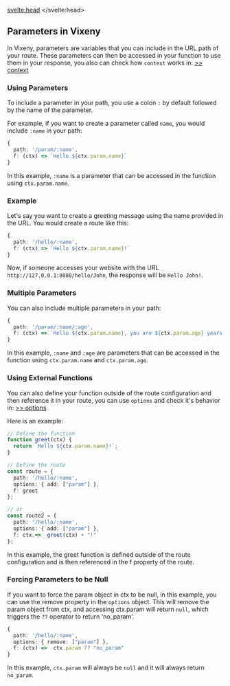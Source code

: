 <svelte:head>
    <title>Functional something - Vixeny</title>
    <meta name="description" content="about this page" />
</svelte:head>

## Parameters in Vixeny

In Vixeny, parameters are variables that you can include in the URL path of your route. These parameters can then be accessed in your function to use them in your response, you also can check how `context` works in: [ >> context](#context)

### Using Parameters

To include a parameter in your path, you use a colon `:` by default followed by the name of the parameter.

For example, if you want to create a parameter called `name`, you would include `:name` in your path:

```typescript
{
  path: '/param/:name',
  f: (ctx) => `Hello ${ctx.param.name}`
}
```

In this example, `:name` is a parameter that can be accessed in the function using `ctx.param.name`. 

### Example

Let's say you want to create a greeting message using the name provided in the URL. You would create a route like this:

```typescript
{
  path: '/hello/:name',
  f: (ctx) => `Hello ${ctx.param.name}!`
}
```

Now, if someone accesses your website with the URL `http://127.0.0.1:8080/hello/John`, the response will be `Hello John!`.

### Multiple Parameters

You can also include multiple parameters in your path:

```typescript
{
  path: '/param/:name/:age',
  f: (ctx) => `Hello ${ctx.param.name}, you are ${ctx.param.age} years old!`
}
```

In this example, `:name` and `:age` are parameters that can be accessed in the function using `ctx.param.name` and `ctx.param.age`.

### Using External Functions

You can also define your function outside of the route configuration and then reference it in your route, you can use `options` and check it's behavior in:
[ >> options](#options)

Here is an example:

```ts
// Define the function
function greet(ctx) {
  return `Hello ${ctx.param.name}!`;
}

// Define the route
const route = {
  path: '/hello/:name',
  options: { add: ["param"] },
  f: greet
};

// or
const route2 = {
  path: '/hello/:name',
  options: { add: ["param"] },
  f: ctx =>  greet(ctx) + "!"
};
```


In this example, the greet function is defined outside of the route configuration and is then referenced in the f property of the route.

### Forcing Parameters to be Null

If you want to force the param object in ctx to be null, in this example, you can use the remove property in the `options` object. This will remove the param object from ctx, and accessing ctx.param will return `null`, which triggers the `??` operator to return 'no_param'.

```typescript
{
  path: '/hello/:name',
  options: { remove: ["param"] },
  f: (ctx) =>  ctx.param ?? "no_param"
}
```

In this example, `ctx.param` will always be `null` and it will always return `no_param`.

